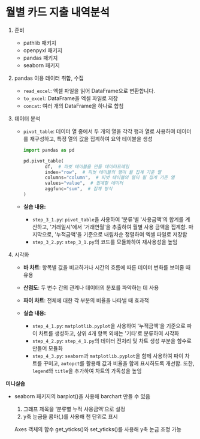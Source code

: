 # 월별 카드 지출 내역분석

1. 준비
    - pathlib 패키지
    - openpyxl 패키지
    - pandas 패키지
    - seaborn 패키지

1. pandas 이용 데이터 취합, 수집
    - `read_excel`: 엑셀 파일을 읽어 DataFrame으로 변환합니다.
    - `to_excel`: DataFrame을 엑셀 파일로 저장
    - `concat`: 여러 개의 DataFrame을 하나로 합침

1. 데이터 분석
    - `pivot_table`: 데이터 열 중에서 두 개의 열을 각각 행과 열로 사용하여 데이터를 재구성하고, 특정 열의 값을 집계하여 요약 테이블을 생성
        
        ```python
        import pandas as pd
        
        pd.pivot_table(
        		df,  # 피벗 테이블을 만들 데이터프레임
        		index="row",  # 피벗 테이블의 행이 될 집계 기준 열
        		columns="column",  # 피벗 테이블의 열이 될 집계 기준 열
        		values="value",  # 집계할 데이터
        		aggfunc="sum",  # 집계 방식
        )
        ```
        
    - **실습 내용:**
        - `step_3_1.py`: `pivot_table`을 사용하여 '분류'별 '사용금액'의 합계를 계산하고, '거래일시'에서 '거래연월'을 추출하여 월별 사용 금액을 집계함. 마지막으로, '누적금액'을 기준으로 내림차순 정렬하여 엑셀 파일로 저장함
        - `step_3_2.py`: `step_3_1.py`의 코드를 모듈화하여 재사용성을 높임

1. 시각화
    - **바 차트**: 항목별 값을 비교하거나 시간의 흐름에 따른 데이터 변화를 보여줄 때 유용
    - **산점도**: 두 변수 간의 관계나 데이터의 분포를 파악하는 데 사용
    - **파이 차트**: 전체에 대한 각 부분의 비율을 나타낼 때 효과적

    - **실습 내용:**
        - `step_4_1.py`: `matplotlib.pyplot`을 사용하여 '누적금액'을 기준으로 파이 차트를 생성하고, 상위 4개 항목 외에는 '기타'로 분류하여 시각화
        - `step_4_2.py`: `step_4_1.py`의 데이터 전처리 및 차트 생성 부분을 함수로 만들어 모듈화
        - `step_4_3.py`: `seaborn`과 `matplotlib.pyplot`을 함께 사용하여 파이 차트를 꾸미고, `autopct`를 활용해 값과 비율을 함께 표시하도록 개선함. 또한, `legend`와 `title`을 추가하여 차트의 가독성을 높임

**미니실습**

- seaborn 패키지의 barplot()을 사용해 barchart 만들 수 있음
    1. 그래프 제목을 ‘분류별 누적 사용금액’으로 설정
    2. y축 눈금을 콤마(,)를 사용해 천 단위로 표시
    
    Axes 객체의 함수 get_yticks()와 set_yticks()를 사용해 y축 눈금 조정 가능

